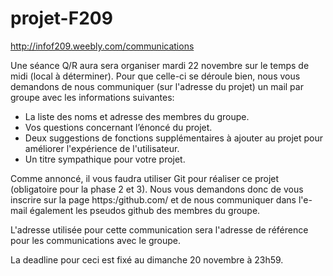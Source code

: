 # projet-F209

http://infof209.weebly.com/communications

Une séance Q/R aura sera organiser mardi 22 novembre sur le temps de midi (local à déterminer). Pour que celle-ci se déroule bien, nous vous demandons de nous communiquer (sur l'adresse du projet) un mail par groupe avec les informations suivantes:

* La liste des noms et adresse des membres du groupe.
* Vos questions concernant l’énoncé du projet.
* Deux suggestions de fonctions supplémentaires à ajouter au projet pour améliorer l'expérience de l'utilisateur.
* Un titre sympathique pour votre projet.

Comme annoncé, il vous faudra utiliser Git pour réaliser ce projet (obligatoire pour la phase 2 et 3). Nous vous demandons donc de vous inscrire sur la page https:/github.com/ et de nous communiquer dans l'e-mail également les pseudos github des membres du groupe.

L'adresse utilisée pour cette communication sera l'adresse de référence pour les communications avec le groupe.


La deadline pour ceci est fixé au dimanche 20 novembre à 23h59.
